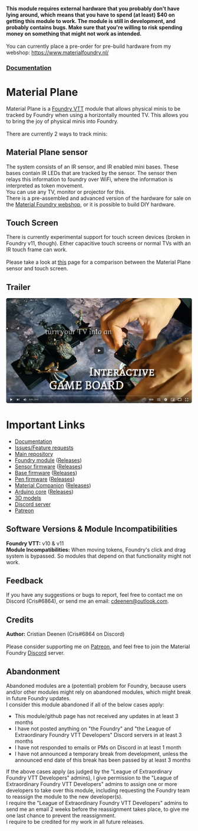<b>This module requires external hardware that you probably don't have lying around, which means that you have to spend (at least) $40 on getting this module to work. The module is still in development, and probably contains bugs. Make sure that you're willing to risk spending money on something that might not work as intended.<br></b>
<br>
You can currently place a pre-order for pre-build hardware from my webshop: <a href="https://www.materialfoundry.nl/">https://www.materialfoundry.nl/</a><br>

### [Documentation](https://materialfoundry.github.io/MaterialPlane/)

# Material Plane
Material Plane is a <a href="https://foundryvtt.com/">Foundry VTT</a> module that allows physical minis to be tracked by Foundry when using a horizontally mounted TV. This allows you to bring the joy of physical minis into Foundry.<br>
<br>
There are currently 2 ways to track minis:<br>

## Material Plane sensor
The system consists of an IR sensor, and IR enabled mini bases. These bases contain IR LEDs that are tracked by the sensor. The sensor then relays this information to foundry over WiFi, where the information is interpreted as token movement.<br>
You can use any TV, monitor or projector for this.<br>
There is a pre-assembled and advanced version of the hardware for sale on the [Material Foundry webshop](https://www.materialfoundry.nl/), or it is possible to build DIY hardware.

## Touch Screen
There is currently experimental support for touch screen devices (broken in Foundry v11, though). Either capacitive touch screens or normal TVs with an IR touch frame can work.<br>
<br>
Please take a look at [this](https://materialfoundry.github.io/MaterialPlane/hardwareComparison/) page for a comparison between the Material Plane sensor and touch screen.<br>

## Trailer
[![Youtube Video](https://raw.githubusercontent.com/MaterialFoundry/MaterialPlane/master/docs/img/Trailer%20Thumbnail.png)](https://www.youtube.com/watch?v=VVTjNrCfUwM "Trailer")

# Important Links
* [Documentation](https://materialfoundry.github.io/MaterialPlane/)
* [Issues/Feature requests](https://github.com/MaterialFoundry/MaterialPlane/issues)
* [Main repository](https://github.com/materialfoundry/materialplane)
* [Foundry module](https://github.com/MaterialFoundry/MaterialPlane_Foundry) ([Releases](https://github.com/MaterialFoundry/MaterialPlane_Foundry/releases))
* [Sensor firmware](https://github.com/MaterialFoundry/MaterialPlane_Sensor) ([Releases](https://github.com/MaterialFoundry/MaterialPlane_Sensor/releases))
* [Base firmware](https://github.com/MaterialFoundry/MaterialPlane_Base) ([Releases](https://github.com/MaterialFoundry/MaterialPlane_Base/releases))
* [Pen firmware](https://github.com/MaterialFoundry/MaterialPlane_Pen) ([Releases](https://github.com/MaterialFoundry/MaterialPlane_Pen/releases))
* [Material Companion](https://github.com/MaterialFoundry/MaterialCompanion) ([Releases](https://github.com/MaterialFoundry/MaterialCompanion/releases))
* [Arduino core](https://github.com/MaterialFoundry/MaterialFoundry_Arduino) ([Releases](https://github.com/MaterialFoundry/MaterialFoundry_Arduino/releases))
* [3D models](https://github.com/MaterialFoundry/MaterialPlane_Models)
* [Discord server](https://discord.gg/3hd4G6TkmA)
* [Patreon](https://www.patreon.com/materialfoundry)

## Software Versions & Module Incompatibilities
<b>Foundry VTT:</b> v10 & v11<br>
<b>Module Incompatibilities:</b> When moving tokens, Foundry's click and drag system is bypassed. So modules that depend on that functionality might not work.<br>

## Feedback
If you have any suggestions or bugs to report, feel free to contact me on Discord (Cris#6864), or send me an email: cdeenen@outlook.com.

## Credits
<b>Author:</b> Cristian Deenen (Cris#6864 on Discord)<br>
<br>
Please consider supporting me on <a href="https://www.patreon.com/materialfoundry">Patreon</a>, and feel free to join the Material Foundry <a href="https://discord.gg/3hd4G6TkmA">Discord</a> server.

## Abandonment
Abandoned modules are a (potential) problem for Foundry, because users and/or other modules might rely on abandoned modules, which might break in future Foundry updates.<br>
I consider this module abandoned if all of the below cases apply:
<ul>
  <li>This module/github page has not received any updates in at least 3 months</li>
  <li>I have not posted anything on "the Foundry" and "the League of Extraordinary Foundry VTT Developers" Discord servers in at least 3 months</li>
  <li>I have not responded to emails or PMs on Discord in at least 1 month</li>
  <li>I have not announced a temporary break from development, unless the announced end date of this break has been passed by at least 3 months</li>
</ul>
If the above cases apply (as judged by the "League of Extraordinary Foundry VTT Developers" admins), I give permission to the "League of Extraordinary Foundry VTT Developers" admins to assign one or more developers to take over this module, including requesting the Foundry team to reassign the module to the new developer(s).<br>
I require the "League of Extraordinary Foundry VTT Developers" admins to send me an email 2 weeks before the reassignment takes place, to give me one last chance to prevent the reassignment.<br>
I require to be credited for my work in all future releases.
